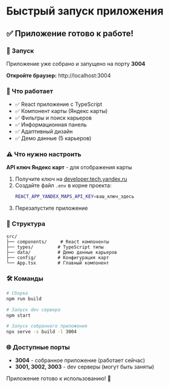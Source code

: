 # Быстрый запуск приложения

## ✅ Приложение готово к работе!

### 🚀 Запуск

Приложение уже собрано и запущено на порту **3004**

**Откройте браузер:** http://localhost:3004

### 🔧 Что работает

- ✅ React приложение с TypeScript
- ✅ Компонент карты (Яндекс карты)
- ✅ Фильтры и поиск карьеров
- ✅ Информационная панель
- ✅ Адаптивный дизайн
- ✅ Демо данные (5 карьеров)

### ⚠️ Что нужно настроить

**API ключ Яндекс карт** - для отображения карты

1. Получите ключ на [developer.tech.yandex.ru](https://developer.tech.yandex.ru/)
2. Создайте файл `.env` в корне проекта:
   ```bash
   REACT_APP_YANDEX_MAPS_API_KEY=ваш_ключ_здесь
   ```
3. Перезапустите приложение

### 📁 Структура

```
src/
├── components/     # React компоненты
├── types/         # TypeScript типы
├── data/          # Демо данные карьеров
├── config/        # Конфигурация карт
└── App.tsx        # Главный компонент
```

### 🛠️ Команды

```bash
# Сборка
npm run build

# Запуск dev сервера
npm start

# Запуск собранного приложения
npx serve -s build -l 3004
```

### 🌐 Доступные порты

- **3004** - собранное приложение (работает сейчас)
- **3001, 3002, 3003** - dev серверы (могут быть заняты)

Приложение готово к использованию! 🎉
